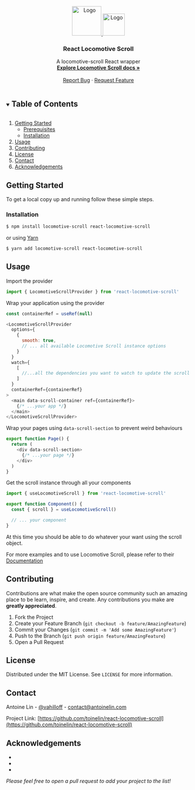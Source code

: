 <!-- PROJECT LOGO -->
<br />
<p align="center">
  <a href="https://github.com/toinelin/react-locomotive-scroll">
    <img src="https://user-images.githubusercontent.com/4596862/58807621-67aeec00-85e6-11e9-8e3a-3fe4123ee76c.png" alt="Logo" width="80" height="80">
    <img src="https://upload.wikimedia.org/wikipedia/commons/thumb/a/a7/React-icon.svg/1200px-React-icon.svg.png" alt="Logo" height="60">
  </a>

  <h3 align="center">React Locomotive Scroll</h3>

  <p align="center">
    A locomotive-scroll React wrapper
    <br />
    <a href="https://github.com/locomotivemtl/locomotive-scroll"><strong>Explore Locomotive Scroll docs »</strong></a>
    <br />
    <br />
    <!-- <a href="https://github.com/toinelin/react-locomotive-scroll">View Demo</a>
    · -->
    <a href="https://github.com/toinelin/react-locomotive-scroll/issues">Report Bug</a>
    ·
    <a href="https://github.com/toinelin/react-locomotive-scroll/issues">Request Feature</a>
  </p>
</p>



<!-- TABLE OF CONTENTS -->
<details open="open">
  <summary><h2 style="display: inline-block">Table of Contents</h2></summary>
  <ol>
    <li>
      <a href="#getting-started">Getting Started</a>
      <ul>
        <li><a href="#prerequisites">Prerequisites</a></li>
        <li><a href="#installation">Installation</a></li>
      </ul>
    </li>
    <li><a href="#usage">Usage</a></li>
    <li><a href="#contributing">Contributing</a></li>
    <li><a href="#license">License</a></li>
    <li><a href="#contact">Contact</a></li>
    <li><a href="#acknowledgements">Acknowledgements</a></li>
  </ol>
</details>

## Getting Started

To get a local copy up and running follow these simple steps.

### Installation

```sh
$ npm install locomotive-scroll react-locomotive-scroll
```

or using [Yarn](https://yarnpkg.com/)

```sh
$ yarn add locomotive-scroll react-locomotive-scroll
```



<!-- USAGE EXAMPLES -->
## Usage

Import the provider
```js
import { LocomotiveScrollProvider } from 'react-locomotive-scroll'
```

Wrap your application using the provider
```js
const containerRef = useRef(null)

<LocomotiveScrollProvider
  options={
    {
      smooth: true,
      // ... all available Locomotive Scroll instance options 
    }
  }
  watch={
    [
      //...all the dependencies you want to watch to update the scroll
    ]
  }
  containerRef={containerRef}
>
  <main data-scroll-container ref={containerRef}>
    {/* ...your app */}
  </main>
</LocomotiveScrollProvider>
```

Wrap your pages using `data-scroll-section` to prevent weird behaviours

```js
export function Page() {
  return (
    <div data-scroll-section>
      {/* ...your page */}
    </div>
  )
}
```

Get the scroll instance through all your components
```js
import { useLocomotiveScroll } from 'react-locomotive-scroll'

export function Component() {
  const { scroll } = useLocomotiveScroll()

  // ... your component
}
```

At this time you should be able to do whatever your want using the scroll object.

For more examples and to use Locomotive Scroll, please refer to their [Documentation](https://github.com/locomotivemtl/locomotive-scroll)

<!-- CONTRIBUTING -->
## Contributing

Contributions are what make the open source community such an amazing place to be learn, inspire, and create. Any contributions you make are **greatly appreciated**.

1. Fork the Project
2. Create your Feature Branch (`git checkout -b feature/AmazingFeature`)
3. Commit your Changes (`git commit -m 'Add some AmazingFeature'`)
4. Push to the Branch (`git push origin feature/AmazingFeature`)
5. Open a Pull Request



<!-- LICENSE -->
## License

Distributed under the MIT License. See `LICENSE` for more information.



<!-- CONTACT -->
## Contact

Antoine Lin - [@vahilloff](https://twitter.com/vahilloff) - contact@antoinelin.com

Project Link: [https://github.com/toinelin/react-locomotive-scroll](https://github.com/toinelin/react-locomotive-scroll)



<!-- ACKNOWLEDGEMENTS -->
## Acknowledgements

* []()
* []()
* []()

_Please feel free to open a pull request to add your project to the list!_




<!-- MARKDOWN LINKS & IMAGES -->
<!-- https://www.markdownguide.org/basic-syntax/#reference-style-links -->
[contributors-shield]: https://img.shields.io/github/contributors/toinelin/repo.svg?style=for-the-badge
[contributors-url]: https://github.com/toinelin/repo/graphs/contributors
[forks-shield]: https://img.shields.io/github/forks/toinelin/repo.svg?style=for-the-badge
[forks-url]: https://github.com/toinelin/repo/network/members
[stars-shield]: https://img.shields.io/github/stars/toinelin/repo.svg?style=for-the-badge
[stars-url]: https://github.com/toinelin/repo/stargazers
[issues-shield]: https://img.shields.io/github/issues/toinelin/repo.svg?style=for-the-badge
[issues-url]: https://github.com/toinelin/repo/issues
[license-shield]: https://img.shields.io/github/license/toinelin/repo.svg?style=for-the-badge
[license-url]: https://github.com/toinelin/repo/blob/master/LICENSE.txt
[linkedin-shield]: https://img.shields.io/badge/-LinkedIn-black.svg?style=for-the-badge&logo=linkedin&colorB=555
[linkedin-url]: https://linkedin.com/in/toinelin